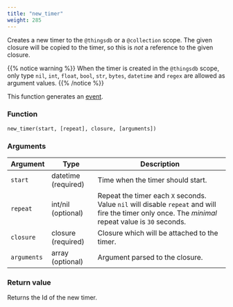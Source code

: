 ```yaml
---
title: "new_timer"
weight: 285
---
```


Creates a new timer to the `@thingsdb` or a `@collection` scope.
The given closure will be copied to the timer, so this is *not* a reference to the given closure.

{{% notice warning %}}
When the timer is created in the `@thingsdb` scope, only type `nil`, `int`, `float`, `bool`, `str`, `bytes`, `datetime` and `regex` are allowed as argument values.
{{% /notice %}}

This function generates an [event](../../overview/events).

### Function

`new_timer(start, [repeat], closure, [arguments])`

### Arguments

Argument | Type | Description
-------- | ---- | -----------
`start` | datetime (required) | Time when the timer should start.
`repeat` | int/nil (optional) | Repeat the timer each `X` seconds. Value `nil` will disable `repeat` and will fire the timer only once. The *minimal* repeat value is `30` seconds.
`closure` | closure (required) | Closure which will be attached to the timer.
`arguments` | array (optional) | Argument parsed to the closure.

### Return value

Returns the Id of the new timer.

